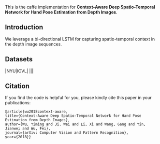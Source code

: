 This is the caffe implementation for **Context-Aware Deep Spatio-Temporal Network for Hand Pose Estimation from Depth Images**.
## Introduction
We leverage a bi-directional LSTM for capturing spatio-temporal context in the depth image sequences.

## Datasets

|NYU|ICVL|
|||

## Citation
If you find the code is helpful for you, please kindly cite this paper in your publications:
```
@article{wu2018context-aware,
title={Context-Aware Deep Spatio-Temporal Network for Hand Pose Estimation from Depth Images},
author={Wu, Yiming and Ji, Wei and Li, Xi and Wang, Gang and Yin, Jianwei and Wu, Fei},
journal={arXiv: Computer Vision and Pattern Recognition},
year={2018}}
``` 
